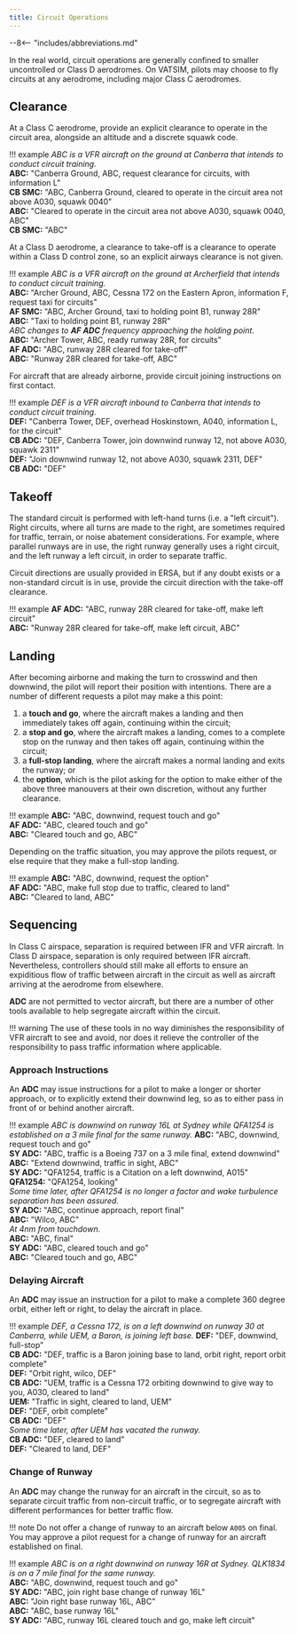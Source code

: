 ```yaml
---
title: Circuit Operations
---
```


--8<-- "includes/abbreviations.md"

In the real world, circuit operations are generally confined to smaller
uncontrolled or Class D aerodromes. On VATSIM, pilots may choose to fly circuits
at any aerodrome, including major Class C aerodromes.

## Clearance

At a Class C aerodrome, provide an explicit clearance to operate in the circuit
area, alongside an altitude and a discrete squawk code.

!!! example
    *ABC is a VFR aircraft on the ground at Canberra that intends to conduct circuit training.*  
    **ABC:** "Canberra Ground, ABC, request clearance for circuits, with information L"  
    **CB SMC:** "ABC, Canberra Ground, cleared to operate in the circuit area not above A030, squawk 0040"  
    **ABC:** "Cleared to operate in the circuit area not above A030, squawk 0040, ABC"  
    **CB SMC:** "ABC"

At a Class D aerodrome, a clearance to take-off is a clearance to operate within
a Class D control zone, so an explicit airways clearance is not given.

!!! example
    *ABC is a VFR aircraft on the ground at Archerfield that intends to conduct circuit training.*  
    **ABC:** "Archer Ground, ABC, Cessna 172 on the Eastern Apron, information F, request taxi for circuits"  
    **AF SMC:** "ABC, Archer Ground, taxi to holding point B1, runway 28R"  
    **ABC:** "Taxi to holding point B1, runway 28R"    
    *ABC changes to **AF ADC** frequency approaching the holding point.*  
    **ABC:** "Archer Tower, ABC, ready runway 28R, for circuits"  
    **AF ADC:** "ABC, runway 28R cleared for take-off"  
    **ABC:** "Runway 28R cleared for take-off, ABC"

For aircraft that are already airborne, provide circuit joining instructions on first contact.

!!! example
    *DEF is a VFR aircraft inbound to Canberra that intends to conduct circuit training.*  
    **DEF:** "Canberra Tower, DEF, overhead Hoskinstown, A040, information L, for the circuit"  
    **CB ADC:** "DEF, Canberra Tower, join downwind runway 12, not above A030, squawk 2311"  
    **DEF:** "Join downwind runway 12, not above A030, squawk 2311, DEF"  
    **CB ADC:** "DEF"

## Takeoff

The standard circuit is performed with left-hand turns (i.e. a "left circuit").
Right circuits, where all turns are made to the right, are sometimes required
for traffic, terrain, or noise abatement considerations. For example, where
parallel runways are in use, the right runway generally uses a right circuit,
and the left runway a left circuit, in order to separate traffic.

Circuit directions are usually provided in ERSA, but if any doubt exists or a
non-standard circuit is in use, provide the circuit direction with the take-off
clearance.

!!! example
    **AF ADC:** "ABC, runway 28R cleared for take-off, make left circuit"  
    **ABC:** "Runway 28R cleared for take-off, make left circuit, ABC"

## Landing

After becoming airborne and making the turn to crosswind and then downwind, the
pilot will report their position with intentions. There are a number of
different requests a pilot may make a this point:

1. a **touch and go**, where the aircraft makes a landing and then immediately takes off again, continuing within the circuit;
2. a **stop and go**, where the aircraft makes a landing, comes to a complete stop on the runway and then takes off again, continuing within the circuit;
3. a **full-stop landing**, where the aircraft makes a normal landing and exits the runway; or
4. the **option**, which is the pilot asking for the option to make either of the above three manouvers at their own discretion, without any further clearance.

!!! example
    **ABC:** "ABC, downwind, request touch and go"  
    **AF ADC:** "ABC, cleared touch and go"  
    **ABC:** "Cleared touch and go, ABC"


Depending on the traffic situation, you may approve the pilots request, or else
require that they make a full-stop landing.

!!! example
    **ABC:** "ABC, downwind, request the option"  
    **AF ADC:** "ABC, make full stop due to traffic, cleared to land"  
    **ABC:** "Cleared to land, ABC"

## Sequencing

In Class C airspace, separation is required between IFR and VFR aircraft. In
Class D airspace, separation is only required between IFR aircraft.
Nevertheless, controllers should still make all efforts to ensure an expiditious
flow of traffic between aircraft in the circuit as well as aircraft arriving at
the aerodrome from elsewhere.

**ADC** are not permitted to vector aircraft, but there are a number
of other tools available to help segregate aircraft within the circuit.

!!! warning
    The use of these tools in no way diminishes the responsibility of VFR
    aircraft to see and avoid, nor does it relieve the controller of the
    responsibility to pass traffic information where applicable.

### Approach Instructions

An **ADC** may issue instructions for a pilot to make a longer or shorter
approach, or to explicitly extend their downwind leg, so as to either pass in
front of or behind another aircraft.

!!! example
    *ABC is downwind on runway 16L at Sydney while QFA1254 is established on a 3 mile final for the same runway.*
    **ABC:** "ABC, downwind, request touch and go"  
    **SY ADC:** "ABC, traffic is a Boeing 737 on a 3 mile final, extend downwind"  
    **ABC:** "Extend downwind, traffic in sight, ABC"  
    **SY ADC:** "QFA1254, traffic is a Citation on a left downwind, A015"  
    **QFA1254:** "QFA1254, looking"  
    *Some time later, after QFA1254 is no longer a factor and wake turbulence separation has been assured.*  
    **SY ADC:** "ABC, continue approach, report final"  
    **ABC:** "Wilco, ABC"  
    *At 4nm from touchdown.*  
    **ABC:** "ABC, final"  
    **SY ADC:** "ABC, cleared touch and go"  
    **ABC:** "Cleared touch and go, ABC"

### Delaying Aircraft

An **ADC** may issue an instruction for a pilot to make a complete 360 degree
orbit, either left or right, to delay the aircraft in place.

!!! example
    *DEF, a Cessna 172, is on a left downwind on runway 30 at Canberra, while UEM, a Baron, is joining left base.*
    **DEF:** "DEF, downwind, full-stop"  
    **CB ADC:** "DEF, traffic is a Baron joining base to land, orbit right, report orbit complete"  
    **DEF:** "Orbit right, wilco, DEF"  
    **CB ADC:** "UEM, traffic is a Cessna 172 orbiting downwind to give way to you, A030, cleared to land"  
    **UEM:** "Traffic in sight, cleared to land, UEM"  
    **DEF:** "DEF, orbit complete"  
    **CB ADC:** "DEF"  
    *Some time later, after UEM has vacated the runway.*  
    **CB ADC:** "DEF, cleared to land"  
    **DEF:** "Cleared to land, DEF"

### Change of Runway

An **ADC** may change the runway for an aircraft in the circuit, so as to
separate circuit traffic from non-circuit traffic, or to segregate aircraft with
different performances for better traffic flow.

!!! note
    Do not offer a change of runway to an aircraft below `A005` on final.  
    You may approve a pilot request for a change of runway for an aircraft
    established on final.

!!! example
    *ABC is on a right downwind on runway 16R at Sydney. QLK1834 is on a 7 mile final for the same runway.*  
    **ABC:** "ABC, downwind, request touch and go"  
    **SY ADC:** "ABC, join right base change of runway 16L"  
    **ABC:** "Join right base runway 16L, ABC"  
    **ABC:** "ABC, base runway 16L"  
    **SY ADC:** "ABC, runway 16L cleared touch and go, make left circuit"
